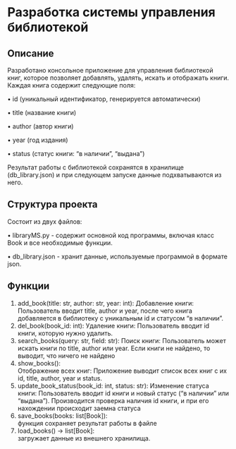 # Разработка системы управления библиотекой 

## Описание

Разработано консольное приложение для управления библиотекой книг, которое позволяет добавлять, удалять, искать и
отображать книги. Каждая книга содержит следующие поля:

• id (уникальный идентификатор, генерируется автоматически)

• title (название книги)

• author (автор книги)

• year (год издания)

• status (статус книги: “в наличии”, “выдана”)

Результат работы с библиотекой сохранятся в хранилище (db_library.json) и при следующем запуске данные подхватываются из него.

## Структура проекта

Состоит из двух файлов:

• libraryMS.py - содержит основной код программы, включая класс Book и все необходимые функции.

• db_library.json - хранит данные, используемые программой в формате json. 

## Функции

1. add_book(title: str, author: str, year: int):
   Добавление книги: Пользователь вводит title, author и year, после чего книга добавляется в библиотеку с уникальным id
   и статусом “в наличии”. 
2. del_book(book_id: int):
   Удаление книги: Пользователь вводит id книги, которую нужно удалить. 
3. search_books(query: str, field: str):
   Поиск книги: Пользователь может искать книги по title, author или year. Если книги не найдено, то выводит, что ничего не найдено
4. show_books():  
   Отображение всех книг: Приложение выводит список всех книг с их id, title, author, year и status.
5. update_book_status(book_id: int, status: str):
   Изменение статуса книги: Пользователь вводит id книги и новый статус (“в наличии” или “выдана”). Производится
   проверка наличия id книги, и при его нахождении происходит заемна статуса
6. save_books(books: list[Book]):   
   функция сохраняет результат работы в файле 
7. load_books() -> list[Book]:  
   загружает данные из внешнего хранилища.
